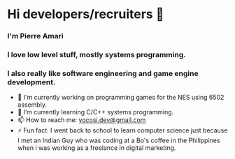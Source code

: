 # Hi developers/recruiters 👋

### I'm Pierre Amari
### I love low level stuff, mostly systems programming.
### I also really like software engineering and game engine development.


- 🌱 I'm currently working on programming games for the NES using 6502 assembly. 
- 👯 I’m currently learning C/C++ systems programming.
- 📫 How to reach me: yocosi.dev@gmail.com
- ⚡ Fun fact: I went back to school to learn computer science just because I met an Indian Guy who was coding at a Bo's coffee in the Philippines when i was working as a freelance in digital marketing.

